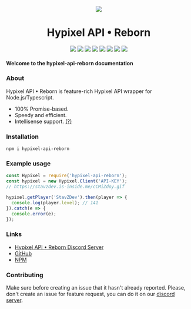 <div align="center">
<img src="https://i.imgur.com/cDFoQZU.png?1">
<h1>Hypixel API • Reborn</h1>
<a href="https://discord.gg/NSEBNMM"><img src="https://discordapp.com/api/guilds/660416184252104705/embed.png"></a>
<a href="https://travis-ci.org/StavZ/hypixel-api-reborn"><img src="https://flat.badgen.net/travis/hypixel-api-reborn/hypixel-api-reborn"></a>
<a href="https://app.circleci.com/pipelines/github/hypixel-api-reborn/hypixel-api-reborn"><img src="https://flat.badgen.net/github/status/hypixel-api-reborn/hypixel-api-reborn/master/ci/circleci"></a>
<img src="https://flat.badgen.net/npm/v/hypixel-api-reborn">
<img src="https://flat.badgen.net/npm/license/hypixel-api-reborn">
<a href="https://github.com/Hypixel-API-Reborn/hypixel-api-reborn"><img src="https://flat.badgen.net/github/stars/hypixel-api-reborn/hypixel-api-reborn"></a>
<a href="https://www.patreon.com/hypixelapireborn"><img src="https://i.imgur.com/gXkqa1Z.png?1"></a>
<a href="https://www.npmjs.com/package/hypixel-api-reborn"><img src="https://nodei.co/npm/hypixel-api-reborn.png?compact=true"></a>
<br>
</div>

#### Welcome to the hypixel-api-reborn documentation

### About

Hypixel API • Reborn is feature-rich Hypixel API wrapper for Node.js/Typescript.
<br/>
- 100% Promise-based. <br/>
- Speedy and efficient. <br/>
- Intellisense support. [(?)](https://code.visualstudio.com/docs/editor/intellisense)

### Installation

```
npm i hypixel-api-reborn
```
### Example usage

```js
const Hypixel = require('hypixel-api-reborn');
const hypixel = new Hypixel.Client('API-KEY');
// https://stavzdev.is-inside.me/cCMiZdoy.gif

hypixel.getPlayer('StavZDev').then(player => {
  console.log(player.level); // 141
}).catch(e => {
  console.error(e);
});
```

### Links
- [Hypixel API • Reborn Discord Server](https://discord.gg/NSEBNMM)
- [GitHub](https://github.com/Hypixel-API-Reborn)
- [NPM](https://www.npmjs.com/package/hypixel-api-reborn)

### Contributing
Make sure before creating an issue that it hasn't already reported. Please, don't create an issue for feature request, you can do it on our [discord server](https://discord.gg/NSEBNMM).
